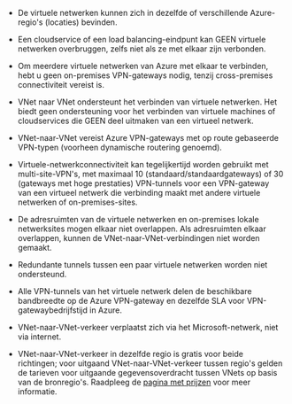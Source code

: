 - De virtuele netwerken kunnen zich in dezelfde of verschillende Azure-regio's (locaties) bevinden.

- Een cloudservice of een load balancing-eindpunt kan GEEN virtuele netwerken overbruggen, zelfs niet als ze met elkaar zijn verbonden.

- Om meerdere virtuele netwerken van Azure met elkaar te verbinden, hebt u geen on-premises VPN-gateways nodig, tenzij cross-premises connectiviteit vereist is.

- VNet naar VNet ondersteunt het verbinden van virtuele netwerken. Het biedt geen ondersteuning voor het verbinden van virtuele machines of cloudservices die GEEN deel uitmaken van een virtueel netwerk.

- VNet-naar-VNet vereist Azure VPN-gateways met op route gebaseerde VPN-typen (voorheen dynamische routering genoemd). 

- Virtuele-netwerkconnectiviteit kan tegelijkertijd worden gebruikt met multi-site-VPN's, met maximaal 10 (standaard/standaardgateways) of 30 (gateways met hoge prestaties) VPN-tunnels voor een VPN-gateway van een virtueel netwerk die verbinding maakt met andere virtuele netwerken of on-premises-sites.

- De adresruimten van de virtuele netwerken en on-premises lokale netwerksites mogen elkaar niet overlappen. Als adresruimten elkaar overlappen, kunnen de VNet-naar-VNet-verbindingen niet worden gemaakt.

- Redundante tunnels tussen een paar virtuele netwerken worden niet ondersteund.

- Alle VPN-tunnels van het virtuele netwerk delen de beschikbare bandbreedte op de Azure VPN-gateway en dezelfde SLA voor VPN-gatewaybedrijfstijd in Azure.

- VNet-naar-VNet-verkeer verplaatst zich via het Microsoft-netwerk, niet via internet.

- VNet-naar-VNet-verkeer in dezelfde regio is gratis voor beide richtingen; voor uitgaand VNet-naar-VNet-verkeer tussen regio's gelden de tarieven voor uitgaande gegevensoverdracht tussen VNets op basis van de bronregio's. Raadpleeg de [pagina met prijzen](https://azure.microsoft.com/pricing/details/vpn-gateway/) voor meer informatie.


<!--HONumber=ago16_HO4-->


